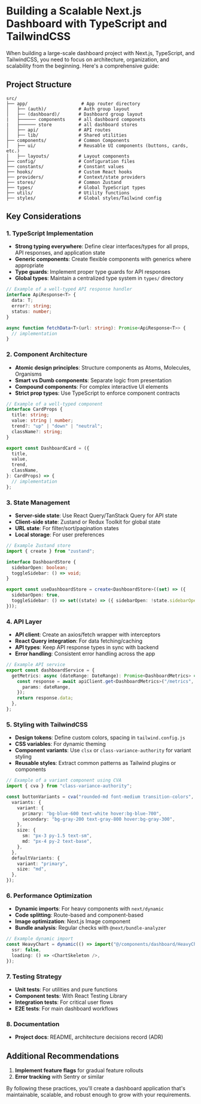 # Building a Scalable Next.js Dashboard with TypeScript and TailwindCSS

When building a large-scale dashboard project with Next.js, TypeScript, and TailwindCSS, you need to focus on architecture, organization, and scalability from the beginning. Here's a comprehensive guide:

## Project Structure

```
src/
├── app/                    # App router directory
│   ├── (auth)/            # Auth group layout
│   ├── (dashboard)/       # Dashboard group layout
|   ├────── components     # all dashboard componets
|   ├────── store          # all dashboard stores
│   ├── api/               # API routes
│   ├── lib/               # Shared utilities
├── components/            # Common Components
│   ├── ui/                # Reusable UI components (buttons, cards, etc.)
│   ├── layouts/           # Layout components
├── config/                # Configuration files
├── constants/             # Constant values
├── hooks/                 # Custom React hooks
├── providers/             # Context/state providers
├── stores/                # Common Zustand
├── types/                 # Global TypeScript types
├── utils/                 # Utility functions
├── styles/                # Global styles/Tailwind config
```

## Key Considerations

### 1. TypeScript Implementation

- **Strong typing everywhere**: Define clear interfaces/types for all props, API responses, and application state
- **Generic components**: Create flexible components with generics where appropriate
- **Type guards**: Implement proper type guards for API responses
- **Global types**: Maintain a centralized type system in `types/` directory

```typescript
// Example of a well-typed API response handler
interface ApiResponse<T> {
  data: T;
  error?: string;
  status: number;
}

async function fetchData<T>(url: string): Promise<ApiResponse<T>> {
  // implementation
}
```

### 2. Component Architecture

- **Atomic design principles**: Structure components as Atoms, Molecules, Organisms
- **Smart vs Dumb components**: Separate logic from presentation
- **Compound components**: For complex interactive UI elements
- **Strict prop types**: Use TypeScript to enforce component contracts

```typescript
// Example of a well-typed component
interface CardProps {
  title: string;
  value: string | number;
  trend?: "up" | "down" | "neutral";
  className?: string;
}

export const DashboardCard = ({
  title,
  value,
  trend,
  className,
}: CardProps) => {
  // implementation
};
```

### 3. State Management

- **Server-side state**: Use React Query/TanStack Query for API state
- **Client-side state**: Zustand or Redux Toolkit for global state
- **URL state**: For filter/sort/pagination states
- **Local storage**: For user preferences

```typescript
// Example Zustand store
import { create } from "zustand";

interface DashboardStore {
  sidebarOpen: boolean;
  toggleSidebar: () => void;
}

export const useDashboardStore = create<DashboardStore>((set) => ({
  sidebarOpen: true,
  toggleSidebar: () => set((state) => ({ sidebarOpen: !state.sidebarOpen })),
}));
```

### 4. API Layer

- **API client**: Create an axios/fetch wrapper with interceptors
- **React Query integration**: For data fetching/caching
- **API types**: Keep API response types in sync with backend
- **Error handling**: Consistent error handling across the app

```typescript
// Example API service
export const dashboardService = {
  getMetrics: async (dateRange: DateRange): Promise<DashboardMetrics> => {
    const response = await apiClient.get<DashboardMetrics>("/metrics", {
      params: dateRange,
    });
    return response.data;
  },
};
```

### 5. Styling with TailwindCSS

- **Design tokens**: Define custom colors, spacing in `tailwind.config.js`
- **CSS variables**: For dynamic theming
- **Component variants**: Use `clsx` or `class-variance-authority` for variant styling
- **Reusable styles**: Extract common patterns as Tailwind plugins or components

```typescript
// Example of a variant component using CVA
import { cva } from "class-variance-authority";

const buttonVariants = cva("rounded-md font-medium transition-colors", {
  variants: {
    variant: {
      primary: "bg-blue-600 text-white hover:bg-blue-700",
      secondary: "bg-gray-200 text-gray-800 hover:bg-gray-300",
    },
    size: {
      sm: "px-3 py-1.5 text-sm",
      md: "px-4 py-2 text-base",
    },
  },
  defaultVariants: {
    variant: "primary",
    size: "md",
  },
});
```

### 6. Performance Optimization

- **Dynamic imports**: For heavy components with `next/dynamic`
- **Code splitting**: Route-based and component-based
- **Image optimization**: Next.js Image component
- **Bundle analysis**: Regular checks with `@next/bundle-analyzer`

```typescript
// Example dynamic import
const HeavyChart = dynamic(() => import("@/components/dashboard/HeavyChart"), {
  ssr: false,
  loading: () => <ChartSkeleton />,
});
```

### 7. Testing Strategy

- **Unit tests**: For utilities and pure functions
- **Component tests**: With React Testing Library
- **Integration tests**: For critical user flows
- **E2E tests**: For main dashboard workflows

### 8. Documentation

- **Project docs**: README, architecture decisions record (ADR)

## Additional Recommendations

1. **Implement feature flags** for gradual feature rollouts
2. **Error tracking** with Sentry or similar

By following these practices, you'll create a dashboard application that's maintainable, scalable, and robust enough to grow with your requirements.
